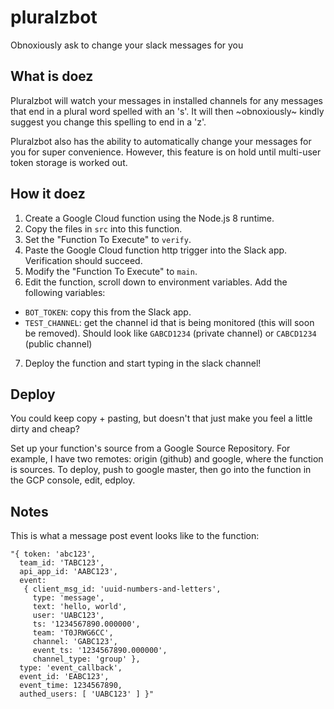 # pluralzbot
Obnoxiously ask to change your slack messages for you

## What is doez

Pluralzbot will watch your messages in installed channels for any messages that end in a plural word spelled with an 's'. It will then ~obnoxiously~ kindly suggest you change this spelling to end in a 'z'.

Pluralzbot also has the ability to automatically change your messages for you for super convenience. However, this feature is on hold until multi-user token storage is worked out.

## How it doez

1. Create a Google Cloud function using the Node.js 8 runtime.
2. Copy the files in `src` into this function.
3. Set the "Function To Execute" to `verify`.
4. Paste the Google Cloud function http trigger into the Slack app. Verification should succeed.
5. Modify the "Function To Execute" to `main`.
6. Edit the function, scroll down to environment variables. Add the following variables:
  * `BOT_TOKEN`: copy this from the Slack app.
  * `TEST_CHANNEL`: get the channel id that is being monitored (this will soon be removed). Should look like `GABCD1234` (private channel) or `CABCD1234` (public channel)
7. Deploy the function and start typing in the slack channel!

## Deploy

You could keep copy + pasting, but doesn't that just make you feel a little dirty and cheap?

Set up your function's source from a Google Source Repository. For example, I have two remotes: origin (github) and google, where the function is sources. To deploy, push to google master, then go into the function in the GCP console, edit, edploy.

## Notes

This is what a message post event looks like to the function:

```
"{ token: 'abc123',
  team_id: 'TABC123',
  api_app_id: 'AABC123',
  event:
   { client_msg_id: 'uuid-numbers-and-letters',
     type: 'message',
     text: 'hello, world',
     user: 'UABC123',
     ts: '1234567890.000000',
     team: 'T0JRWG6CC',
     channel: 'GABC123',
     event_ts: '1234567890.000000',
     channel_type: 'group' },
  type: 'event_callback',
  event_id: 'EABC123',
  event_time: 1234567890,
  authed_users: [ 'UABC123' ] }"
```
